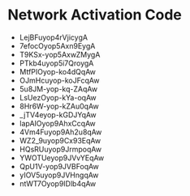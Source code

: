 # Network Activation Code
* LejBFuyop4rVjicygA
* 7efocOyop5Axn9EygA
* T9KSx-yop5AxwZMygA
* PTkb4uyop5i7QroygA
* MtfPIOyop-ko4dQqAw
* OJmHcuyop-koJFcqAw
* 5u8JM-yop-kq-ZAqAw
* LsUezOyop-kYa-oqAw
* 8Hr6W-yop-kZAu0qAw
* _jTV4eyop-kGDJYqAw
* lapAIOyop9AhxCcqAw
* 4Vm4Fuyop9Ah2u8qAw
* WZ2_9uyop9Cx93EqAw
* HQsRUuyop9JrmpoqAw
* YWOTUeyop9JVvYEqAw
* QpU1V-yop9JVBFoqAw
* yIOV5uyop9JVHngqAw
* ntWT7Oyop9IDlb4qAw